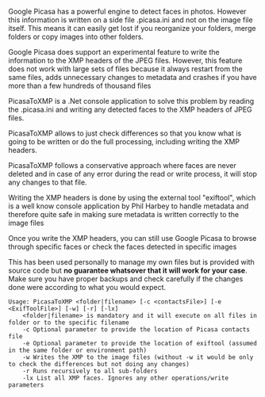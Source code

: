Google Picasa has a powerful engine to detect faces in photos. However this information is written on a side file .picasa.ini and not on the image file itself. This means it can easily get lost if you reorganize your folders, merge folders or copy images into other folders.

Google Picasa does support an experimental feature to write the information to the XMP headers of the JPEG files. However, this feature does not work with large sets of files because it always restart from the same files, adds unnecessary changes to metadata and crashes if you have more than a few hundreds of thousand files

PicasaToXMP is a .Net console application to solve this problem by reading the .picasa.ini and writing any detected faces to the XMP headers of JPEG files.

PicasaToXMP allows to just check differences so that you know what is going to be written or do the full processing, including writing the XMP headers.

PicasaToXMP follows a conservative approach where faces are never deleted and in case of any error during the read or write process, it will stop any changes to that file.

Writing the XMP headers is done by using the external tool "exiftool", which is a well know console application by Phil Harbey to handle metadata and therefore quite safe in making sure metadata is written correctly to the image files

Once you write the XMP headers, you can still use Google Picasa to browse through specific faces or check the faces detected in specific images

This has been used personally to manage my own files but is provided with source code but **no guarantee whatsover that it will work for your case**. Make sure you have proper backups and check carefully if the changes done were according to what you would expect.

    Usage: PicasaToXMP <folder|filename> [-c <contactsFile>] [-e <ExifToolFile>] [-w] [-r] [-lx]
        <folder|filename> is mandatory and it will execute on all files in folder or to the specific filename
        -c Optional parameter to provide the location of Picasa contacts file
        -e Optional parameter to provide the location of exiftool (assumed in the same folder or environment path)
        -w Writes the XMP to the image files (without -w it would be only to check the differences but not doing any changes)
        -r Runs recursively to all sub-folders
        -lx List all XMP faces. Ignores any other operations/write parameters


